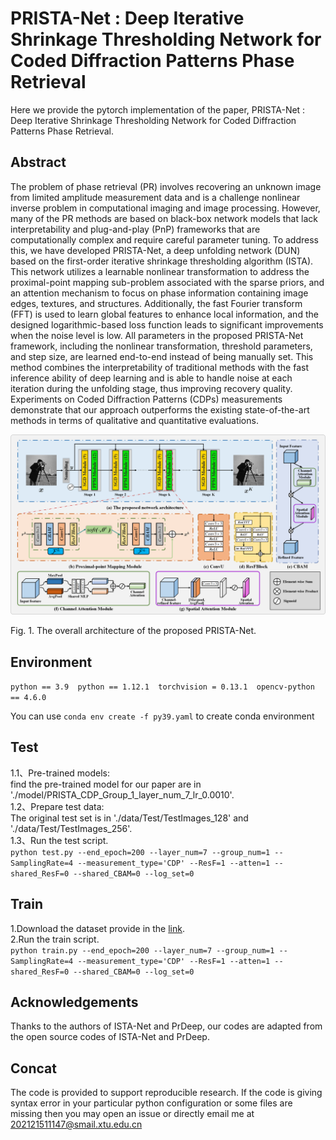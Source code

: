 # PRISTA-Net : Deep Iterative Shrinkage Thresholding Network for Coded Diffraction Patterns Phase Retrieval

Here we provide the pytorch implementation of the paper, PRISTA-Net : Deep Iterative Shrinkage Thresholding Network for Coded Diffraction Patterns Phase Retrieval.

## Abstract

The problem of phase retrieval (PR) involves recovering an unknown image from limited amplitude measurement data and is a challenge nonlinear inverse problem in computational imaging and image processing. However, many of the PR methods are based on black-box network models that lack interpretability and plug-and-play (PnP) frameworks that are computationally complex and require careful parameter tuning. To address this, we have developed PRISTA-Net, a deep unfolding network (DUN) based on the first-order iterative shrinkage thresholding algorithm (ISTA). This network utilizes a learnable nonlinear transformation to address the proximal-point mapping sub-problem associated with the sparse priors, and an attention mechanism to focus on phase information containing image edges, textures, and structures. Additionally, the fast Fourier transform (FFT) is used to learn global features to enhance local information, and the designed logarithmic-based loss function leads to significant improvements when the noise level is low. All parameters in the proposed PRISTA-Net framework, including the nonlinear transformation, threshold parameters, and step size, are learned end-to-end instead of being manually set. This method combines the interpretability of traditional methods with the fast inference ability of deep learning and is able to handle noise at each iteration during the unfolding stage, thus improving recovery quality. Experiments on Coded Diffraction Patterns (CDPs) measurements demonstrate that our approach outperforms the existing state-of-the-art methods in terms of qualitative and quantitative evaluations.

![The overall architecture of the proposed PRISTA-Net.](/PRISTA-Net_frame_v1.png)

Fig. 1. The overall architecture of the proposed PRISTA-Net.

## Environment

`python == 3.9  python == 1.12.1  torchvision = 0.13.1  opencv-python == 4.6.0  `

You can use `conda env create -f py39.yaml` to create conda environment

## Test

1.1、Pre-trained models:  
find the pre-trained model for our paper are in './model/PRISTA_CDP_Group_1_layer_num_7_lr_0.0010'.  
1.2、Prepare test data:  
The original test set is in './data/Test/TestImages_128' and './data/Test/TestImages_256'.  
1.3、Run the test script.  
`python test.py --end_epoch=200 --layer_num=7 --group_num=1 --SamplingRate=4 --measurement_type='CDP' --ResF=1 --atten=1 --shared_ResF=0 --shared_CBAM=0 --log_set=0 `

## Train

1.Download the dataset provide in the [link](https://pan.baidu.com/s/1LZfPvns4b08TWJwSdFw-8Q?pwd=ouee).  
2.Run the train script.  
`python train.py --end_epoch=200 --layer_num=7 --group_num=1 --SamplingRate=4 --measurement_type='CDP' --ResF=1 --atten=1 --shared_ResF=0 --shared_CBAM=0 --log_set=0`

## Acknowledgements

Thanks to the authors of ISTA-Net and PrDeep, our codes are adapted from the open source codes of ISTA-Net and PrDeep.

## Concat
The code is provided to support reproducible research. If the code is giving syntax error in your particular python configuration or some files are missing then you may open an issue or directly email me at 202121511147@smail.xtu.edu.cn
